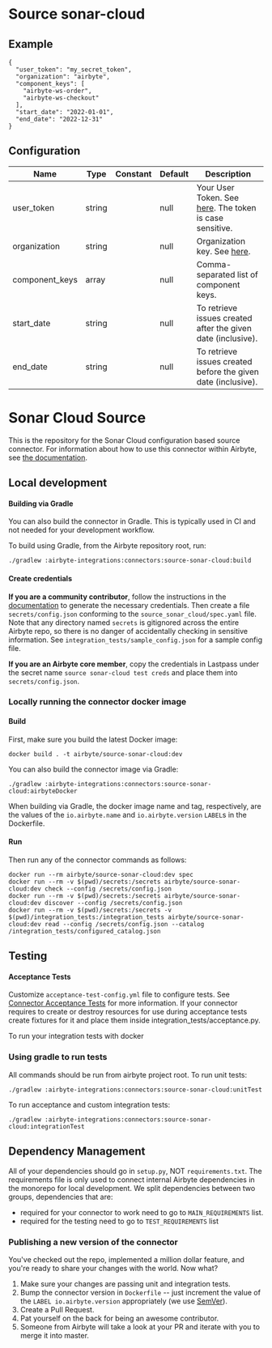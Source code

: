 # Source sonar-cloud

## Example
```
{
  "user_token": "my_secret_token",
  "organization": "airbyte",
  "component_keys": [
    "airbyte-ws-order",
    "airbyte-ws-checkout"
  ],
  "start_date": "2022-01-01",
  "end_date": "2022-12-31"
}
```

## Configuration
| Name | Type | Constant | Default | Description |
| --- | --- | --- | --- | --- |
|user_token|string||null|Your User Token. See <a href="https://docs.sonarcloud.io/advanced-setup/user-accounts/">here</a>. The token is case sensitive.|
|organization|string||null|Organization key. See <a href="https://docs.sonarcloud.io/appendices/project-information/#project-and-organization-keys">here</a>.|
|component_keys|array||null|Comma-separated list of component keys.|
|start_date|string||null|To retrieve issues created after the given date (inclusive).|
|end_date|string||null|To retrieve issues created before the given date (inclusive).|

# Sonar Cloud Source

This is the repository for the Sonar Cloud configuration based source connector.
For information about how to use this connector within Airbyte, see [the documentation](https://docs.airbyte.io/integrations/sources/sonar-cloud).

## Local development

#### Building via Gradle
You can also build the connector in Gradle. This is typically used in CI and not needed for your development workflow.

To build using Gradle, from the Airbyte repository root, run:
```
./gradlew :airbyte-integrations:connectors:source-sonar-cloud:build
```

#### Create credentials
**If you are a community contributor**, follow the instructions in the [documentation](https://docs.airbyte.io/integrations/sources/sonar-cloud)
to generate the necessary credentials. Then create a file `secrets/config.json` conforming to the `source_sonar_cloud/spec.yaml` file.
Note that any directory named `secrets` is gitignored across the entire Airbyte repo, so there is no danger of accidentally checking in sensitive information.
See `integration_tests/sample_config.json` for a sample config file.

**If you are an Airbyte core member**, copy the credentials in Lastpass under the secret name `source sonar-cloud test creds`
and place them into `secrets/config.json`.

### Locally running the connector docker image

#### Build
First, make sure you build the latest Docker image:
```
docker build . -t airbyte/source-sonar-cloud:dev
```

You can also build the connector image via Gradle:
```
./gradlew :airbyte-integrations:connectors:source-sonar-cloud:airbyteDocker
```
When building via Gradle, the docker image name and tag, respectively, are the values of the `io.airbyte.name` and `io.airbyte.version` `LABEL`s in
the Dockerfile.

#### Run
Then run any of the connector commands as follows:
```
docker run --rm airbyte/source-sonar-cloud:dev spec
docker run --rm -v $(pwd)/secrets:/secrets airbyte/source-sonar-cloud:dev check --config /secrets/config.json
docker run --rm -v $(pwd)/secrets:/secrets airbyte/source-sonar-cloud:dev discover --config /secrets/config.json
docker run --rm -v $(pwd)/secrets:/secrets -v $(pwd)/integration_tests:/integration_tests airbyte/source-sonar-cloud:dev read --config /secrets/config.json --catalog /integration_tests/configured_catalog.json
```
## Testing

#### Acceptance Tests
Customize `acceptance-test-config.yml` file to configure tests. See [Connector Acceptance Tests](https://docs.airbyte.io/connector-development/testing-connectors/connector-acceptance-tests-reference) for more information.
If your connector requires to create or destroy resources for use during acceptance tests create fixtures for it and place them inside integration_tests/acceptance.py.

To run your integration tests with docker

### Using gradle to run tests
All commands should be run from airbyte project root.
To run unit tests:
```
./gradlew :airbyte-integrations:connectors:source-sonar-cloud:unitTest
```
To run acceptance and custom integration tests:
```
./gradlew :airbyte-integrations:connectors:source-sonar-cloud:integrationTest
```

## Dependency Management
All of your dependencies should go in `setup.py`, NOT `requirements.txt`. The requirements file is only used to connect internal Airbyte dependencies in the monorepo for local development.
We split dependencies between two groups, dependencies that are:
* required for your connector to work need to go to `MAIN_REQUIREMENTS` list.
* required for the testing need to go to `TEST_REQUIREMENTS` list

### Publishing a new version of the connector
You've checked out the repo, implemented a million dollar feature, and you're ready to share your changes with the world. Now what?
1. Make sure your changes are passing unit and integration tests.
1. Bump the connector version in `Dockerfile` -- just increment the value of the `LABEL io.airbyte.version` appropriately (we use [SemVer](https://semver.org/)).
1. Create a Pull Request.
1. Pat yourself on the back for being an awesome contributor.
1. Someone from Airbyte will take a look at your PR and iterate with you to merge it into master.
